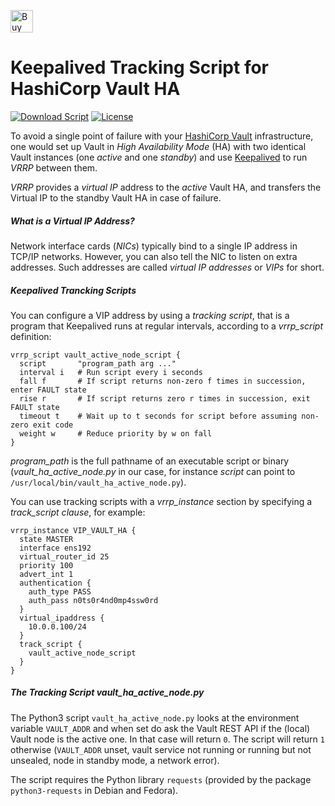 <a href='https://ko-fi.com/K3K57TH3' target='_blank'><img height='36' style='border:0px;height:36px;' src='https://az743702.vo.msecnd.net/cdn/kofi2.png?v=0' border='0' alt='Buy Me a Coffee at ko-fi.com' /></a>

# Keepalived Tracking Script for HashiCorp Vault HA

[![Download Script](https://img.shields.io/badge/download-script-blue.svg)](https://github.com/madrisan/keepalived-vault-ha/blob/master/vault_ha_active_node.py)
[![License](https://img.shields.io/badge/License-GPL--3.0-blue.svg)](https://spdx.org/licenses/GPL-3.0.html)

To avoid a single point of failure with your [HashiCorp Vault] infrastructure,
one would set up Vault in *High Availability Mode* (HA) with two identical Vault
instances (one *active* and one *standby*) and use [Keepalived] to run *VRRP*
between them.

*VRRP* provides a *virtual IP* address to the *active* Vault HA, and transfers
the Virtual IP to the standby Vault HA in case of failure.

##### What is a Virtual IP Address?

Network interface cards (*NICs*) typically bind to a single IP address in TCP/IP
networks. However, you can also tell the NIC to listen on extra addresses.
Such addresses are called *virtual IP addresses* or *VIPs* for short.

##### Keepalived Trancking Scripts

You can configure a VIP address by using a *tracking script*, that is a program
that Keepalived runs at regular intervals, according to a *vrrp_script*
definition:

```
vrrp_script vault_active_node_script {
  script       "program_path arg ..."
  interval i   # Run script every i seconds
  fall f       # If script returns non-zero f times in succession, enter FAULT state
  rise r       # If script returns zero r times in succession, exit FAULT state
  timeout t    # Wait up to t seconds for script before assuming non-zero exit code
  weight w     # Reduce priority by w on fall
}
```

*program_path* is the full pathname of an executable script or binary
(*vault_ha_active_node.py* in our case, for instance *script* can point to
`/usr/local/bin/vault_ha_active_node.py`).

You can use tracking scripts with a *vrrp_instance* section by specifying a
*track_script clause*, for example:

```
vrrp_instance VIP_VAULT_HA {
  state MASTER
  interface ens192
  virtual_router_id 25
  priority 100
  advert_int 1
  authentication {
    auth_type PASS
    auth_pass n0ts0r4nd0mp4ssw0rd
  }
  virtual_ipaddress {
    10.0.0.100/24
  }
  track_script {
    vault_active_node_script
  }
}
```

##### The Tracking Script *vault_ha_active_node.py*

The Python3 script `vault_ha_active_node.py` looks at the environment variable
`VAULT_ADDR` and when set do ask the Vault REST API if the (local) Vault node is
the active one. In that case will return `0`.
The script will return `1` otherwise (`VAULT_ADDR` unset, vault service not
running or running but not unsealed, node in standby mode, a network error).

The script requires the Python library `requests` (provided by the package
`python3-requests` in Debian and Fedora).

[HashiCorp Vault]: https://www.vaultproject.io/
[Keepalived]: http://www.keepalived.org/
